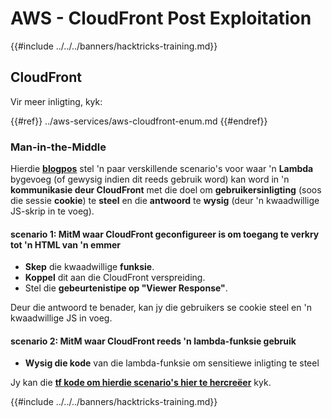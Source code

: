 # AWS - CloudFront Post Exploitation

{{#include ../../../banners/hacktricks-training.md}}

## CloudFront

Vir meer inligting, kyk:

{{#ref}}
../aws-services/aws-cloudfront-enum.md
{{#endref}}

### Man-in-the-Middle

Hierdie [**blogpos**](https://medium.com/@adan.alvarez/how-attackers-can-misuse-aws-cloudfront-access-to-make-it-rain-cookies-acf9ce87541c) stel 'n paar verskillende scenario's voor waar 'n **Lambda** bygevoeg (of gewysig indien dit reeds gebruik word) kan word in 'n **kommunikasie deur CloudFront** met die doel om **gebruikersinligting** (soos die sessie **cookie**) te **steel** en die **antwoord** te **wysig** (deur 'n kwaadwillige JS-skrip in te voeg).

#### scenario 1: MitM waar CloudFront geconfigureer is om toegang te verkry tot 'n HTML van 'n emmer

- **Skep** die kwaadwillige **funksie**.
- **Koppel** dit aan die CloudFront verspreiding.
- Stel die **gebeurtenistipe op "Viewer Response"**.

Deur die antwoord te benader, kan jy die gebruikers se cookie steel en 'n kwaadwillige JS in voeg.

#### scenario 2: MitM waar CloudFront reeds 'n lambda-funksie gebruik

- **Wysig die kode** van die lambda-funksie om sensitiewe inligting te steel

Jy kan die [**tf kode om hierdie scenario's hier te hercreëer**](https://github.com/adanalvarez/AWS-Attack-Scenarios/tree/main) kyk.

{{#include ../../../banners/hacktricks-training.md}}
